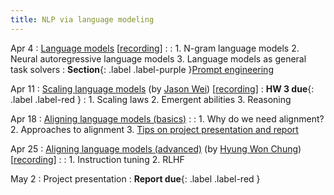 ```yaml
---
title: NLP via language modeling 
---
```


Apr 4 
: [Language models](https://nyu-cs2590.github.io/course-material/spring2023/lecture/lec09/main.pdf) [[recording](https://nyu.zoom.us/rec/play/hYoi78L00EWw3Cy2-HtuXb4DcjMMzCw2K6LVSL8LAkhoYDCFS-YSMwZg67P2HSOf6Y-aT8GQ27V9NuUk.gG48J94Utm9-y-Bp)]
  : 
: 1. N-gram language models 
  2. Neural autoregressive language models
  3. Language models as general task solvers
: **Section**{: .label .label-purple }[Prompt engineering](https://nyu-cs2590.github.io/course-material/spring2023/section/sec05/slides.pdf)

Apr 11 
: [Scaling language models](https://docs.google.com/presentation/d/1EUV7W7X_w0BDrscDhPg7lMGzJCkeaPkGCJ3bN8dluXc/edit?resourcekey=0-7Nz5A7y8JozyVrnDtcEKJA#slide=id.g22901df64bd_1_283) (by [Jason Wei](https://www.jasonwei.net)) [[recording](https://nyu.zoom.us/rec/play/EAxOBV5G_SlA7YMqN-MqwlCIUZQU63e-RsR2HO7omDPLWxdgJCDxw1pLDvni5IZ4SHrpCrk6mgwsxtB4.8nxWf7HMNA1QVcW3)]
  : **HW 3 due**{: .label .label-red }
: 1. Scaling laws 
  2. Emergent abilities
  3. Reasoning 

Apr 18 
: [Aligning language models (basics)](https://nyu-cs2590.github.io/course-material/spring2023/lecture/lec10/main.pdf) 
  : 
: 1. Why do we need alignment?
  2. Approaches to alignment 
  3. [Tips on project presentation and report](https://nyu-cs2590.github.io/course-material/spring2023/lecture/lec10/advice.pdf)

Apr 25
: [Aligning language models (advanced)](https://docs.google.com/presentation/d/13Tylt2SvKvBL2hgILy5CmBtPDv3rXlVrQp01OzAe5Xo/edit#slide=id.p) (by [Hyung Won Chung](https://hwchung27.github.io)) [[recording](https://nyu.zoom.us/rec/play/VZKX3rK90iRkf_8WCdXi76oY1F4OChLl12Y9IAd8LmS6l9kD69wchWw65tHDpoJ7AoZ1pjj_Df66rQTO.tdoKC34zSIHvNabt)]
  : 
: 1. Instruction tuning
  2. RLHF

May 2
: Project presentation
  : **Report due**{: .label .label-red }
